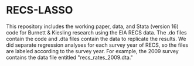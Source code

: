 # RECS-LASSO

This repository includes the working paper, data, and Stata (version 16) code for Burnett & Kiesling research using the EIA RECS data. The .do files contain the code and .dta files contain the data to replicate the results. We did separate regression analyses for each survey year of RECS, so the files are labeled according to the survey year. For example, the 2009 survey contains the data file entitled "recs_rates_2009.dta."
